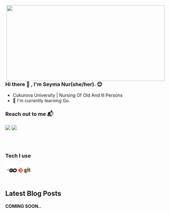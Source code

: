 
<img src="https://blog.jetbrains.com/wp-content/uploads/2021/02/Go_8001611039611515.gif" align="right" width="500" height="240">

### Hi there :wave: , I'm Seyma Nur(she/her). :blush:

 - Cukurova University | Nursing Of Old And Ill Persons
 - :seedling: I'm currently learning Go. 
 

### Reach out to me :mailbox_with_mail:

[<img  width="22" src="https://cdn-icons-png.flaticon.com/512/5968/5968906.png" align="center" />][medium]
[<img  width="22" src="https://img.icons8.com/fluency/344/linkedin.png" align="center" />][linkedin]

<br />
<br />

### Tech I use

<img align="left" src="https://raw.githubusercontent.com/github/explore/80688e429a7d4ef2fca1e82350fe8e3517d3494d/topics/go/go.png" width="40" height="40" />
<img align="left" src="https://raw.githubusercontent.com/github/explore/80688e429a7d4ef2fca1e82350fe8e3517d3494d/topics/git/git.png" width="40" height="40" />
<br />
<br/>
<br/>

## Latest Blog Posts

<!-- BLOG-POST-LIST:START -->
#### COMING SOON..
<!-- BLOG-POST-LIST:END -->

<br />
<br/>


[medium]: https://medium.com/
[linkedin]: https://www.linkedin.com/
